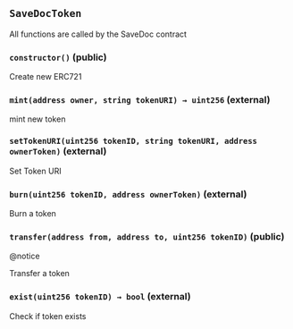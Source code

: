 ## `SaveDocToken`



All functions are called by the SaveDoc contract


### `constructor()` (public)



Create new ERC721

### `mint(address owner, string tokenURI) → uint256` (external)



mint new token


### `setTokenURI(uint256 tokenID, string tokenURI, address ownerToken)` (external)



Set Token URI


### `burn(uint256 tokenID, address ownerToken)` (external)



Burn a token


### `transfer(address from, address to, uint256 tokenID)` (public)

@notice


Transfer a token


### `exist(uint256 tokenID) → bool` (external)



Check if token exists



